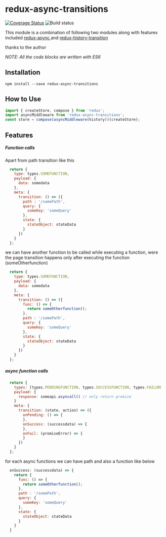 # redux-async-transitions

[![Coverage Status](https://coveralls.io/repos/github/Cron-J/redux-async-transitions/badge.svg?branch=master&rand=2)](https://coveralls.io/github/Cron-J/redux-async-transitions?branch=master)
![Build status](https://circleci.com/gh/Cron-J/redux-async-transitions/tree/master.svg?style=shield&circle-token=2af086334169ec17079328a68e02ec2d001c806b)

This module is a combination of following two modules along with features included
<a href="https://github.com/symbiont-io/redux-async"> redux-async </a> and <a href="https://github.com/johanneslumpe/redux-history-transitions"> redux-history-transition </a>

thanks to the author

*NOTE: All the code blocks are written with ES6*

## Installation
```
npm install --save redux-async-transitions
```

## How to Use
```javascript
import { createStore, compose } from 'redux';
import asyncMiddleware from 'redux-async-transitions';
const store = compose(asyncMiddleware(history))(createStore);
```

## Features

##### Function calls

Apart from path transition like this

```javascript
  return {
    type: types.SOMEFUNCTION,
    payload: {
      data: somedata
    },
    meta: {
      transition: () => ({
        path : '/somePath',
        query: {
          someKey: 'someQuery'
        },
        state: {
          stateObject: stateData
        }
      })
    }
  };
```

we can have another function to be called while executing a function, were the page transition happens only after executing the function (someOtherfunction)

```javascript
  return {
    type: types.SOMEFUNCTION,
    payload: {
      data: somedata
    },
    meta: {
      transition: () => ({
        func: () => {
          return someOtherfunction();
        },
        path : '/somePath',
        query: {
          someKey: 'someQuery'
        },
        state: {
          stateObject: stateData
        }
      })
    }
  };
```
##### async function calls

```javascript
  return {
    types: [types.PENDINGFUNCTION, types.SUCCESSFUNCTION, types.FAILUREFUNCTION],
    payload: {
      response: someapi.asyncall() // only return promise
    }
    meta: {
      transition: (state, action) => ({
        onPending: () => {
        },
        onSuccess: (successdata) => {
        },
        onFail: (promiseError) => {
        }
      })
    }
  };
```

for each async functions we can have path and also a function like below

```javascript
  onSuccess: (successdata) => {
    return {
      func: () => {
        return someOtherfunction();
      },
      path : '/somePath',
      query: {
        someKey: 'someQuery'
      },
      state: {
        stateObject: stateData
      }
    }
  }
```
